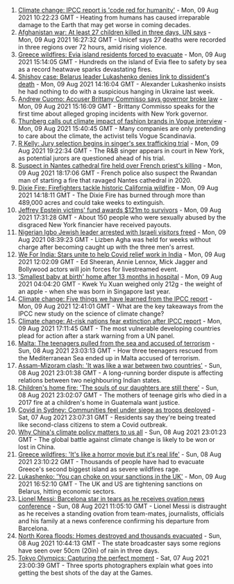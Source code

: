 1. [Climate change: IPCC report is 'code red for humanity'](https://www.bbc.co.uk/news/science-environment-58130705) - Mon, 09 Aug 2021 10:22:23 GMT - Heating from humans has caused irreparable damage to the Earth that may get worse in coming decades.
2. [Afghanistan war: At least 27 children killed in three days, UN says](https://www.bbc.co.uk/news/world-asia-58142983) - Mon, 09 Aug 2021 16:27:32 GMT - Unicef says 27 deaths were recorded in three regions over 72 hours, amid rising violence.
3. [Greece wildfires: Evia island residents forced to evacuate](https://www.bbc.co.uk/news/world-europe-58141336) - Mon, 09 Aug 2021 15:14:05 GMT - Hundreds on the island of Evia flee to safety by sea as a record heatwave sparks devastating fires.
4. [Shishov case: Belarus leader Lukashenko denies link to dissident's death](https://www.bbc.co.uk/news/world-europe-58147256) - Mon, 09 Aug 2021 14:16:04 GMT - Alexander Lukashenko insists he had nothing to do with a suspicious hanging in Ukraine last week.
5. [Andrew Cuomo: Accuser Brittany Commisso says governor broke law](https://www.bbc.co.uk/news/world-us-canada-58146323) - Mon, 09 Aug 2021 15:16:09 GMT - Brittany Commisso speaks for the first time about alleged groping incidents with New York governor.
6. [Thunberg calls out climate impact of fashion brands in Vogue interview](https://www.bbc.co.uk/news/world-europe-58145465) - Mon, 09 Aug 2021 15:40:45 GMT - Many companies are only pretending to care about the climate, the activist tells Vogue Scandinavia.
7. [R Kelly: Jury selection begins in singer's sex trafficking trial](https://www.bbc.co.uk/news/world-us-canada-58151775) - Mon, 09 Aug 2021 19:22:34 GMT - The R&B singer appears in court in New York, as potential jurors are questioned ahead of his trial.
8. [Suspect in Nantes cathedral fire held over French priest's killing](https://www.bbc.co.uk/news/world-europe-58145468) - Mon, 09 Aug 2021 18:17:06 GMT - French police also suspect the Rwandan man of starting a fire that ravaged Nantes cathedral in 2020.
9. [Dixie Fire: Firefighters tackle historic California wildfire](https://www.bbc.co.uk/news/world-us-canada-58141340) - Mon, 09 Aug 2021 14:18:11 GMT - The Dixie Fire has burned through more than 489,000 acres and could take weeks to extinguish.
10. [Jeffrey Epstein victims' fund awards $121m to survivors](https://www.bbc.co.uk/news/world-us-canada-58152207) - Mon, 09 Aug 2021 17:31:28 GMT - About 150 people who were sexually abused by the disgraced New York financier have received payouts.
11. [Nigerian Igbo Jewish leader arrested with Israeli visitors freed](https://www.bbc.co.uk/news/world-africa-58097200) - Mon, 09 Aug 2021 08:39:23 GMT - Lizben Agha was held for weeks without charge after becoming caught up with the three men's arrest.
12. [We For India: Stars unite to help Covid relief work in India](https://www.bbc.co.uk/news/entertainment-arts-58146704) - Mon, 09 Aug 2021 12:02:09 GMT - Ed Sheeran, Annie Lennox, Mick Jagger and Bollywood actors will join forces for livestreamed event.
13. ['Smallest baby at birth' home after 13 months in hospital](https://www.bbc.co.uk/news/world-asia-58141756) - Mon, 09 Aug 2021 04:04:20 GMT - Kwek Yu Xuan weighed only 212g - the weight of an apple - when she was born in Singapore last year.
14. [Climate change: Five things we have learned from the IPCC report](https://www.bbc.co.uk/news/science-environment-58138714) - Mon, 09 Aug 2021 12:41:01 GMT - What are the key takeaways from the IPCC new study on the science of climate change?
15. [Climate change: At-risk nations fear extinction after IPCC report](https://www.bbc.co.uk/news/world-58064485) - Mon, 09 Aug 2021 17:11:45 GMT - The most vulnerable developing countries plead for action after a stark warning from a UN panel.
16. [Malta: The teenagers pulled from the sea and accused of terrorism](https://www.bbc.co.uk/news/world-57988934) - Sun, 08 Aug 2021 23:03:13 GMT - How three teenagers rescued from the Mediterranean Sea ended up in Malta accused of terrorism.
17. [Assam-Mizoram clash: 'It was like a war between two countries'](https://www.bbc.co.uk/news/world-asia-india-58066768) - Sun, 08 Aug 2021 23:01:38 GMT - A long-running border dispute is affecting relations between two neighbouring Indian states.
18. [Children's home fire: 'The souls of our daughters are still there'](https://www.bbc.co.uk/news/world-latin-america-58076664) - Sun, 08 Aug 2021 23:02:07 GMT - The mothers of teenage girls who died in a 2017 fire at a children's home in Guatemala want justice.
19. [Covid in Sydney: Communities feel under siege as troops deployed](https://www.bbc.co.uk/news/world-australia-58066389) - Sat, 07 Aug 2021 23:07:31 GMT - Residents say they're being treated like second-class citizens to stem a Covid outbreak.
20. [Why China's climate policy matters to us all](https://www.bbc.co.uk/news/world-asia-china-57483492) - Sun, 08 Aug 2021 23:01:23 GMT - The global battle against climate change is likely to be won or lost in China.
21. [Greece wildfires: 'It's like a horror movie but it's real life'](https://www.bbc.co.uk/news/world-europe-58141236) - Sun, 08 Aug 2021 23:10:22 GMT - Thousands of people have had to evacuate Greece's second biggest island as severe wildfires rage.
22. [Lukashenko: 'You can choke on your sanctions in the UK'](https://www.bbc.co.uk/news/world-europe-58150328) - Mon, 09 Aug 2021 16:52:10 GMT - The UK and US are tightening sanctions on Belarus, hitting economic sectors.
23. [Lionel Messi: Barcelona star in tears as he receives ovation news conference](https://www.bbc.co.uk/sport/av/football/58137848) - Sun, 08 Aug 2021 11:05:10 GMT - Lionel Messi is distraught as he receives a standing ovation from team-mates, journalists, officials and his family at a news conference confirming his departure from Barcelona.
24. [North Korea floods: Homes destroyed and thousands evacuated](https://www.bbc.co.uk/news/world-asia-58135256) - Sun, 08 Aug 2021 10:44:13 GMT - The state broadcaster says some regions have seen over 50cm (20in) of rain in three days.
25. [Tokyo Olympics: Capturing the perfect moment](https://www.bbc.co.uk/news/entertainment-arts-58115465) - Sat, 07 Aug 2021 23:00:39 GMT - Three sports photographers explain what goes into getting the best shots of the day at the Games.
